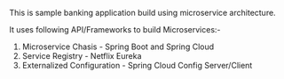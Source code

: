This is sample banking application build using microservice architecture.

It uses following API/Frameworks to build Microservices:-
1) Microservice Chasis - Spring Boot and Spring Cloud
2) Service Registry - Netflix Eureka
3) Externalized Configuration - Spring Cloud Config Server/Client